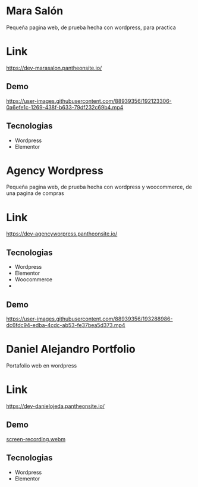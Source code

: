 
# Mara Salón
Pequeña pagina web, de prueba hecha con wordpress, para practica
# Link
<a>https://dev-marasalon.pantheonsite.io/</a>
## Demo
https://user-images.githubusercontent.com/88939356/192123306-0a6efe1c-1269-438f-b633-79df232c69b4.mp4

## Tecnologias

 - Wordpress
 - Elementor
 

# Agency Wordpress
Pequeña pagina web, de prueba hecha con wordpress y woocommerce, de una pagina de compras 
# Link
<a>https://dev-agencyworpress.pantheonsite.io/</a>
## Tecnologias

 - Wordpress
 - Elementor
 - Woocommerce
 - 
## Demo
https://user-images.githubusercontent.com/88939356/193288986-dc6fdc94-edba-4cdc-ab53-fe37bea5d373.mp4

# Daniel Alejandro Portfolio
Portafolio web en wordpress
# Link
<a>https://dev-danielojeda.pantheonsite.io/</a>
## Demo
[screen-recording.webm](https://user-images.githubusercontent.com/88939356/194643953-14516a28-d370-45c8-850a-85e19829785c.webm)

## Tecnologias

 - Wordpress
 - Elementor
 
